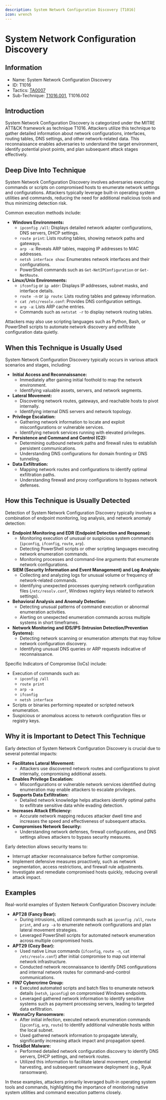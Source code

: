 ```yaml
---
description: System Network Configuration Discovery [T1016]
icon: wrench
---
```


# System Network Configuration Discovery

## Information

* Name: System Network Configuration Discovery
* ID: T1016
* Tactics: [TA0007](../)
* Sub-Technique: [T1016.001](t1016.001.md), T1016.002

## Introduction

System Network Configuration Discovery is categorized under the MITRE ATT\&CK framework as technique T1016. Attackers utilize this technique to gather detailed information about network configurations, interfaces, routing tables, DNS settings, and other network-related data. This reconnaissance enables adversaries to understand the target environment, identify potential pivot points, and plan subsequent attack stages effectively.

## Deep Dive Into Technique

System Network Configuration Discovery involves adversaries executing commands or scripts on compromised hosts to enumerate network settings and configurations. Attackers typically leverage built-in operating system utilities and commands, reducing the need for additional malicious tools and thus minimizing detection risk.

Common execution methods include:

* **Windows Environments:**
  * `ipconfig /all`: Displays detailed network adapter configurations, DNS servers, DHCP settings.
  * `route print`: Lists routing tables, showing network paths and gateways.
  * `arp -a`: Reveals ARP tables, mapping IP addresses to MAC addresses.
  * `netsh interface show`: Enumerates network interfaces and their configurations.
  * PowerShell commands such as `Get-NetIPConfiguration` or `Get-NetRoute`.
* **Linux/Unix Environments:**
  * `ifconfig` or `ip addr`: Displays IP addresses, subnet masks, and interface details.
  * `route -n` or `ip route`: Lists routing tables and gateway information.
  * `cat /etc/resolv.conf`: Provides DNS configuration settings.
  * `arp -a`: Lists ARP cache entries.
  * Commands such as `netstat -r` to display network routing tables.

Attackers may also use scripting languages such as Python, Bash, or PowerShell scripts to automate network discovery and exfiltrate configuration data quietly.

## When this Technique is Usually Used

System Network Configuration Discovery typically occurs in various attack scenarios and stages, including:

* **Initial Access and Reconnaissance:**
  * Immediately after gaining initial foothold to map the network environment.
  * Identifying valuable assets, servers, and network segments.
* **Lateral Movement:**
  * Discovering network routes, gateways, and reachable hosts to pivot internally.
  * Identifying internal DNS servers and network topology.
* **Privilege Escalation:**
  * Gathering network information to locate and exploit misconfigurations or vulnerable services.
  * Identifying network services running with elevated privileges.
* **Persistence and Command and Control (C2):**
  * Determining outbound network paths and firewall rules to establish persistent communications.
  * Understanding DNS configurations for domain fronting or DNS tunneling.
* **Data Exfiltration:**
  * Mapping network routes and configurations to identify optimal exfiltration paths.
  * Understanding firewall and proxy configurations to bypass network defenses.

## How this Technique is Usually Detected

Detection of System Network Configuration Discovery typically involves a combination of endpoint monitoring, log analysis, and network anomaly detection:

* **Endpoint Monitoring and EDR (Endpoint Detection and Response):**
  * Monitoring execution of unusual or suspicious system commands (`ipconfig`, `ifconfig`, `route`, `arp`).
  * Detecting PowerShell scripts or other scripting languages executing network enumeration commands.
  * Monitoring processes and command-line arguments that enumerate network configurations.
* **SIEM (Security Information and Event Management) and Log Analysis:**
  * Collecting and analyzing logs for unusual volume or frequency of network-related commands.
  * Identifying unexpected processes querying network configuration files (`/etc/resolv.conf`, Windows registry keys related to network settings).
* **Behavioral Analysis and Anomaly Detection:**
  * Detecting unusual patterns of command execution or abnormal enumeration activities.
  * Alerting on unexpected enumeration commands across multiple systems in short timeframes.
* **Network Monitoring and IDS/IPS (Intrusion Detection/Prevention Systems):**
  * Detecting network scanning or enumeration attempts that may follow network configuration discovery.
  * Identifying unusual DNS queries or ARP requests indicative of reconnaissance.

Specific Indicators of Compromise (IoCs) include:

* Execution of commands such as:
  * `ipconfig /all`
  * `route print`
  * `arp -a`
  * `ifconfig`
  * `netsh interface`
* Scripts or binaries performing repeated or scripted network enumeration.
* Suspicious or anomalous access to network configuration files or registry keys.

## Why it is Important to Detect This Technique

Early detection of System Network Configuration Discovery is crucial due to several potential impacts:

* **Facilitates Lateral Movement:**
  * Attackers use discovered network routes and configurations to pivot internally, compromising additional assets.
* **Enables Privilege Escalation:**
  * Misconfigurations or vulnerable network services identified during enumeration may enable attackers to escalate privileges.
* **Supports Data Exfiltration:**
  * Detailed network knowledge helps attackers identify optimal paths to exfiltrate sensitive data while evading detection.
* **Increases Attack Efficiency:**
  * Accurate network mapping reduces attacker dwell time and increases the speed and effectiveness of subsequent attacks.
* **Compromises Network Security:**
  * Understanding network defenses, firewall configurations, and DNS settings allows attackers to bypass security measures.

Early detection allows security teams to:

* Interrupt attacker reconnaissance before further compromise.
* Implement defensive measures proactively, such as network segmentation, access restrictions, and firewall rule adjustments.
* Investigate and remediate compromised hosts quickly, reducing overall attack impact.

## Examples

Real-world examples of System Network Configuration Discovery include:

* **APT28 (Fancy Bear):**
  * During intrusions, utilized commands such as `ipconfig /all`, `route print`, and `arp -a` to enumerate network configurations and plan lateral movement strategies.
  * Leveraged PowerShell scripts for automated network enumeration across multiple compromised hosts.
* **APT29 (Cozy Bear):**
  * Used native Linux commands (`ifconfig`, `route -n`, `cat /etc/resolv.conf`) after initial compromise to map out internal network infrastructure.
  * Conducted network reconnaissance to identify DNS configurations and internal network routes for command-and-control communications.
* **FIN7 Cybercrime Group:**
  * Executed automated scripts and batch files to enumerate network details (`netsh`, `ipconfig`) on compromised Windows endpoints.
  * Leveraged gathered network information to identify sensitive systems such as payment processing servers, leading to targeted data exfiltration.
* **WannaCry Ransomware:**
  * After initial infection, executed network enumeration commands (`ipconfig`, `arp`, `route`) to identify additional vulnerable hosts within the local subnet.
  * Used gathered network information to propagate laterally, significantly increasing attack impact and propagation speed.
* **TrickBot Malware:**
  * Performed detailed network configuration discovery to identify DNS servers, DHCP settings, and network routes.
  * Utilized this information to facilitate lateral movement, credential harvesting, and subsequent ransomware deployment (e.g., Ryuk ransomware).

In these examples, attackers primarily leveraged built-in operating system tools and commands, highlighting the importance of monitoring native system utilities and command execution patterns closely.
